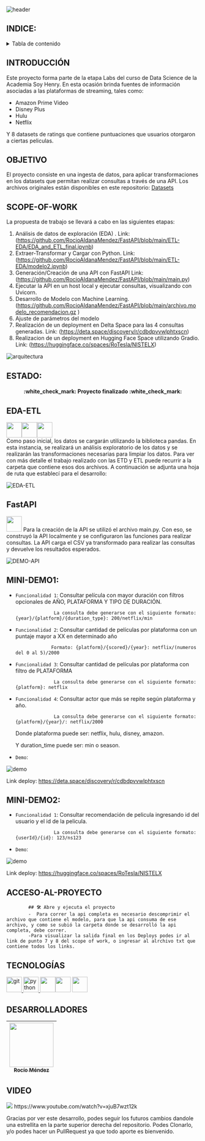 ![header](https://capsule-render.vercel.app/api?type=waving&height=300&section=header&text=%20Machine%20Learning%20Operations%20(MLOps)&fontSize=30&&color=15:92a8d1,100:f7cac9&desc=%20%20&fontColor=ff6347&fontAlignY=35)


## INDICE:
<!-- TABLE OF CONTENTS -->
<details>
  <summary>Tabla de contenido</summary>
  <ol>
    <li><a href="#header">TÍTULO E IMAGEN DE PORTADA</a></li>
    <li><a href="#INDICE">ÍNDICE</a></li>
    <li><a href="#INTRODUCCIÓN">INTRODUCCIÓN</a></li>
    <li><a href="#OBJETIVO">OBJETIVO</a></li>
    <li><a href="#SCOPE-OF-WORK">SCOPE OF WORK</a></li>
    <li><a href="#ESTADO">ESTADO</a></li>
    <li><a href="#EDA-ETL">EDA - ETL</a></li>
    <li><a href="#FastAPI">FastAPI</a></li>
    <li><a href="#MINI-DEMO1">MINI-DEMO1</a></li>
    <li><a href="#MINI-DEMO2">MINI-DEMO2</a></li>
    <li><a href="#ACCESO-AL-PROYECTO">ACCESO AL PROYECTO</a></li>
    <li><a href="#TECNOLOGÍAS">TECNOLOGÍAS UTILIZADAS</a></li>
    <li><a href="#DESARROLLADORES">DESARROLLADORES DEL PROYECTO</a></li>
    <li><a href="#VIDEO">VIDEO</a></li>
  </ol>
</details>

## INTRODUCCIÓN
Este proyecto forma parte de la etapa Labs del curso de Data Science de la Academia Soy Henry.
En esta ocasión brinda fuentes de información asociadas a las plataformas de streaming, tales como:
- Amazon Prime Video
- Disney Plus
- Hulu
- Netflix

Y 8 datasets de ratings que contiene puntuaciones que usuarios otorgaron a ciertas peliculas.
## OBJETIVO
El proyecto consiste en una ingesta de datos, para aplicar transformaciones en los datasets que permitan realizar consultas a través de una API. Los archivos originales están disponibles en este repositorio:  [Datasets](https://github.com/HX-PRomero/PI_ML_OPS)


## SCOPE-OF-WORK
La propuesta de trabajo se llevará a cabo en las siguientes etapas:

1. Análisis de datos de exploración (EDA) . Link: (https://github.com/RocioAldanaMendez/FastAPI/blob/main/ETL-EDA/EDA_and_ETL_final.ipynb)
2. Extraer-Transformar y Cargar con Python. Link: (https://github.com/RocioAldanaMendez/FastAPI/blob/main/ETL-EDA/modelo2.ipynb)
3. Generación/Creación de una API con FastAPI Link: (https://github.com/RocioAldanaMendez/FastAPI/blob/main/main.py)
4. Ejecutar la API en un host local y ejecutar consultas, visualizando con Uvicorn.
5. Desarrollo de Modelo con Machine Learning. (https://github.com/RocioAldanaMendez/FastAPI/blob/main/archivo.modelo_recomendacion.gz )
6. Ajuste de parámetros del modelo
7. Realización de un deployment en Delta Space para las 4 consultas generadas.  Link: (https://deta.space/discovery/r/cdbdpvvwlphtxscn)
8. Realizacion de un deployment en Hugging Face Space utilizando Gradio.  Link: (https://huggingface.co/spaces/RoTesla/NISTELX)

![arquitectura](https://github.com/RocioAldanaMendez/FastAPI/blob/main/aseets/structure.png)

## ESTADO:
<h4 align="center">
:white_check_mark: Proyecto finalizado :white_check_mark:
</h4>

## EDA-ETL
<img src="https://cdn.jsdelivr.net/gh/devicons/devicon/icons/python/python-original.svg" width=40px height=40px/><img src="https://cdn.jsdelivr.net/gh/devicons/devicon/icons/jupyter/jupyter-original-wordmark.svg" width=40px height=40px/><img src="https://cdn.jsdelivr.net/gh/devicons/devicon/icons/pandas/pandas-original.svg" width=40px height=40px/>  
Como paso inicial, los datos se cargarán utilizando la biblioteca pandas. En esta instancia, se realizará un análisis exploratorio de los datos y se realizarán las transformaciones necesarias para limpiar los datos. Para ver con más detalle el trabajo realizado con las ETD y ETL puede recurrir a la carpeta que contiene esos dos archivos. A continuación se adjunta una hoja de ruta que establecí para el desarrollo:

![EDA-ETL](https://github.com/RocioAldanaMendez/FastAPI/blob/main/aseets/route_of_work.png)

## FastAPI
<img src="https://cdn.jsdelivr.net/gh/devicons/devicon/icons/fastapi/fastapi-original.svg" width=40px height=40px/>
Para la creación de la API se utilizó el archivo main.py. Con eso, se construyó la API localmente y se configuraron las funciones para realizar consultas. La API carga el CSV ya transformado para realizar las consultas y devuelve los resultados esperados.

![DEMO-API](https://github.com/RocioAldanaMendez/FastAPI/blob/main/aseets/DEMO-API.gif)

## MINI-DEMO1:
- `Funcionalidad 1`: Consultar película con mayor duración con filtros opcionales de AÑO, PLATAFORMA Y TIPO DE DURACIÓN.

                    La consulta debe generarse con el siguiente formato: {year}/{platform}/{duration_type}: 200/netflix/min
                    
- `Funcionalidad 2`: Consultar cantidad de películas por plataforma con un puntaje mayor a XX en determinado año

                   Formato: {platform}/{scored}/{year}: netflix/(numeros del 0 al 5)/2000
                    
- `Funcionalidad 3`: Consultar cantidad de películas por plataforma con filtro de PLATAFORMA

                    La consulta debe generarse con el siguiente formato: {platform}: netflix
                    
- `Funcionalidad 4`: Consultar actor que más se repite según plataforma y año.

                    La consulta debe generarse con el siguiente formato: {platform}/{year}/: netflix/2000
                    
  Donde plataforma puede ser: netflix, hulu, disney, amazon.
  
  Y duration_time puede ser: min o season.
  
- `Demo`: 

![demo](https://github.com/RocioAldanaMendez/FastAPI/blob/main/aseets/DEMO1.gif)

Link deploy: https://deta.space/discovery/r/cdbdpvvwlphtxscn

## MINI-DEMO2:
- `Funcionalidad 1`: Consultar recomendación de pelicula ingresando id del usuario y el id de la pelicula.

                    La consulta debe generarse con el siguiente formato: {userId}/{id}: 123/ns123
                    
- `Demo`: 

![demo](https://github.com/RocioAldanaMendez/FastAPI/blob/main/aseets/DEMO2.gif)

Link deploy: https://huggingface.co/spaces/RoTesla/NISTELX

## ACCESO-AL-PROYECTO
            ## 🛠️ Abre y ejecuta el proyecto
            -  Para correr la api completa es necesario descomprimir el archivo que contiene el modelo, para que la api consuma de ese archivo, y como se subió la carpeta donde se desarrolló la api completa, debe correr.
            -Para visualizar la salida final en los Deploys podes ir al link de punto 7 y 8 del scope of work, o ingresar al alrchivo txt que contiene todos los links.
            
 
## TECNOLOGÍAS
 <a href="https://git-scm.com/" target="_blank" rel="noreferrer"> <img src="https://www.vectorlogo.zone/logos/git-scm/git-scm-icon.svg" alt="git" width="40" height="40"/> </a> <a href="https://www.python.org" target="_blank" rel="noreferrer"> <img src="https://raw.githubusercontent.com/devicons/devicon/master/icons/python/python-original.svg" alt="python" width="40" height="40"/> </a> <img src="https://cdn.jsdelivr.net/gh/devicons/devicon/icons/jupyter/jupyter-original-wordmark.svg" width=40px height=40px/><img src="https://cdn.jsdelivr.net/gh/devicons/devicon/icons/pandas/pandas-original.svg" width=40px height=40px/> <img src="https://cdn.jsdelivr.net/gh/devicons/devicon/icons/fastapi/fastapi-original.svg" width=40px height=40px/> 

## DESARROLLADORES

| [<img src="https://avatars.githubusercontent.com/u/83037176?v=4" width=115><br><sub>Rocío Méndez</sub>](https://github.com/RocioAldanaMendez) |
| :---: | 

## VIDEO
<img src="https://www.vectorlogo.zone/logos/youtube/youtube-ar21.svg"/> 
https://www.youtube.com/watch?v=xjuB7wzt12k

Gracias por ver este desarrollo, podes seguir los futuros cambios dandole una estrellita en la parte superior derecha del repositorio. Podes Clonarlo, y/o podes hacer un PullRequest ya que todo aporte es bienvenido. 


